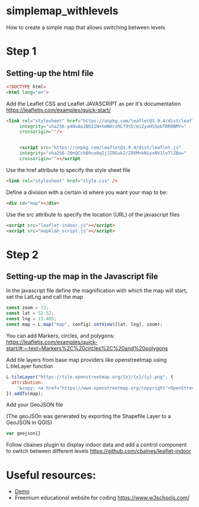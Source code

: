 # simplemap_withlevels
How to create a simple map that allows switching between levels 


# Step 1
## Setting-up the html file 

```html
<!DOCTYPE html>
<html lang="en">
```
Add the Leaflet CSS and Leaflet JAVASCRIPT as per it's documentation https://leafletjs.com/examples/quick-start/ 

```html
<link rel="stylesheet" href="https://unpkg.com/leaflet@1.9.4/dist/leaflet.css"
     integrity="sha256-p4NxAoJBhIIN+hmNHrzRCf9tD/miZyoHS5obTRR9BMY="
     crossorigin=""/>


     <script src="https://unpkg.com/leaflet@1.9.4/dist/leaflet.js"
     integrity="sha256-20nQCchB9co0qIjJZRGuk2/Z9VM+kNiyxNV1lvTlZBo="
     crossorigin=""></script
```

Use the href attribute to specify the style sheet file

```html
<link rel="stylesheet" href="style.css" />
```

Define a division with a certain id where you want your map to be:
```html
<div id="map"></div>
```

Use the src attribute to specify the location (URL) of the javascript files

```html
<script src="leaflet-indoor.js"></script>
<script src="mapklab_script.js"></script>
```

# Step 2
## Setting-up the map in the Javascript file

In the javascript file define the magnification with which the map will start, set the LatLng and call the map 

```js
const zoom = 13;
const lat = 52.52;
const lng = 13.405;
const map = L.map("map", config).setView([lat, lng], zoom);
```
You can add Markers, circles, and polygons:
https://leafletjs.com/examples/quick-start/#:~:text=Markers%2C%20circles%2C%20and%20polygons

 Add tile layers from base map providers like openstreetmap using L.tileLayer function

```js
L.tileLayer("https://tile.openstreetmap.org/{z}/{x}/{y}.png", {
  attribution:
    '&copy; <a href="https://www.openstreetmap.org/copyright">OpenStreetMap</a> contributors',
}).addTo(map);
```

Add your GeoJSON file

(The geoJSOn was generated by exporting the Shapefile Layer to a GeoJSON in QGIS)

```js
var geojson{}
```

Follow cbaines plugin to display indoor data and add a control component to switch between different levels
https://github.com/cbaines/leaflet-indoor



# Useful resources:
- [Demo](map_trial.html)
- Freemium educational website for coding https://www.w3schools.com/